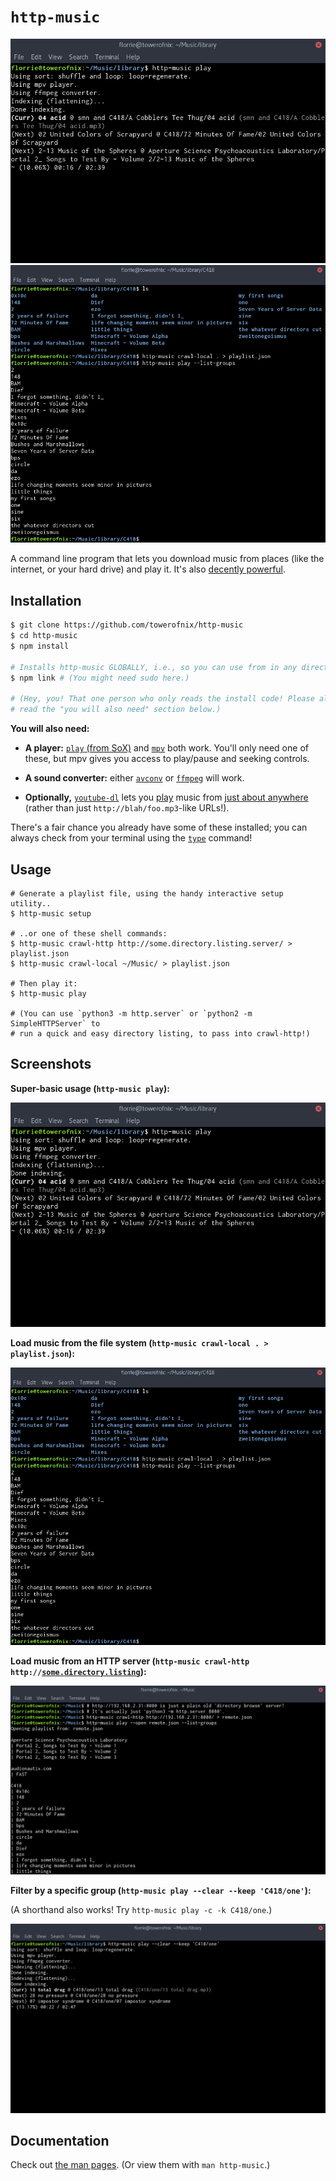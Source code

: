 # `http-music`

![Play demo](screenshots/hm-basic-usage.png)
![Local crawl demo](screenshots/hm-crawllocal.png)

A command line program that lets you download music from places (like the
internet, or your hard drive) and play it. It's also
[decently powerful](#screenshots).

## Installation

```bash
$ git clone https://github.com/towerofnix/http-music
$ cd http-music
$ npm install

# Installs http-music GLOBALLY, i.e., so you can use from in any directory.
$ npm link # (You might need sudo here.)

# (Hey, you! That one person who only reads the install code! Please also
# read the "you will also need" section below.)
```

**You will also need:**

* **A player:** [`play` (from SoX)][sox] and [`mpv`][mpv] both work. You'll
  only need one of these, but mpv gives you access to play/pause and seeking
  controls.

* **A sound converter:** either [`avconv`][libav] or [`ffmpeg`][ffmpeg] will
  work.

* **Optionally,** [`youtube-dl`][ytdl] lets you [play][apply] music from
  [just about anywhere][moresites] (rather than just
  `http://blah/foo.mp3`-like URLs!).

There's a fair chance you already have some of these installed; you can always
check from your terminal using the [`type`][type] command!

## Usage

```
# Generate a playlist file, using the handy interactive setup utility..
$ http-music setup

# ..or one of these shell commands:
$ http-music crawl-http http://some.directory.listing.server/ > playlist.json
$ http-music crawl-local ~/Music/ > playlist.json

# Then play it:
$ http-music play

# (You can use `python3 -m http.server` or `python2 -m SimpleHTTPServer` to
# run a quick and easy directory listing, to pass into crawl-http!)
```

## Screenshots

**Super-basic usage (`http-music play`):**

![Basic usage](screenshots/hm-basic-usage.png)

**Load music from the file system (`http-music crawl-local . > playlist.json`):**

![Local crawl](screenshots/hm-crawllocal.png)

**Load music from an HTTP server (<code>http-music crawl-http http://<a href="https://stackoverflow.com/q/7943751/4633828">some.directory.listing</a></code>):**

![Crawl HTTP](screenshots/hm-remote.png)

**Filter by a specific group (`http-music play --clear --keep 'C418/one'`):**

(A shorthand also works! Try `http-music play -c -k C418/one`.)

![Clear/keep](screenshots/hm-clearkeep.png)

## Documentation

Check out [the man pages](man/). (Or view them with `man http-music`.)

  [sox]: http://sox.sourceforge.net/
  [mpv]: https://mpv.io/
  [libav]: https://www.libav.org/
  [ffmpeg]: https://www.ffmpeg.org/
  [type]: https://unix.stackexchange.com/a/10529/125775
  [ytdl]: http://rg3.github.io/youtube-dl/
  [moresites]: http://rg3.github.io/youtube-dl/supportedsites.html
  [apply]: https://gist.github.com/towerofnix/cd7465a82c8b367eef221e61c3b6186e

